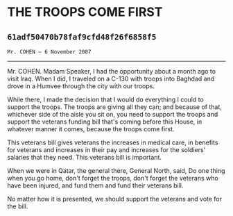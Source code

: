 # THE TROOPS COME FIRST
## `61adf50470b78faf9cfd48f26f6858f5`
`Mr. COHEN — 6 November 2007`

---


Mr. COHEN. Madam Speaker, I had the opportunity about a month ago to 
visit Iraq. When I did, I traveled on a C-130 with troops into Baghdad 
and drove in a Humvee through the city with our troops.

While there, I made the decision that I would do everything I could 
to support the troops. The troops are giving all they can; and because 
of that, whichever side of the aisle you sit on, you need to support 
the troops and support the veterans funding bill that's coming before 
this House, in whatever manner it comes, because the troops come first.

This veterans bill gives veterans the increases in medical care, in 
benefits for veterans and increases in their pay and increases for the 
soldiers' salaries that they need. This veterans bill is important.

When we were in Qatar, the general there, General North, said, Do one 
thing when you go home, don't forget the troops, don't forget the 
veterans who have been injured, and fund them and fund their veterans 
bill.

No matter how it is presented, we should support the veterans and 
vote for the bill.
